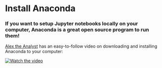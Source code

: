 # Install Anaconda
### If you want to setup Jupyter notebooks locally on your computer, Anaconda is a great open source program to run them!

[Alex the Analyst](https://github.com/AlexTheAnalyst) has an easy-to-follow video on downloading and installing Anaconda to your computer:

[![Watch the video](https://img.youtube.com/vi/WUeBzT43JyY/default.jpg)](https://www.youtube.com/watch?v=WUeBzT43JyY)
